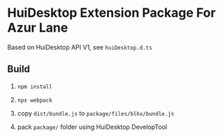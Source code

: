 # HuiDesktop Extension Package For Azur Lane

Based on HuiDesktop API V1, see `huiDesktop.d.ts`

## Build

1. `npm install`

2. `npx webpack`

3. copy `dist/bundle.js` to `package/files/blhx/bundle.js`

4. pack `package/` folder using HuiDesktop DevelopTool
